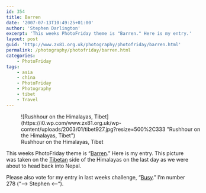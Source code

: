 ```yaml
---
id: 354
title: Barren
date: '2007-07-13T10:49:25+01:00'
author: 'Stephen Darlington'
excerpt: 'This weeks PhotoFriday theme is "Barren." Here is my entry.'
layout: post
guid: 'http://www.zx81.org.uk/photography/photofriday/barren.html'
permalink: /photography/photofriday/barren.html
categories:
    - PhotoFriday
tags:
    - asia
    - china
    - PhotoFriday
    - Photography
    - tibet
    - Travel
---
```


<figure aria-describedby="caption-attachment-1220" class="wp-caption aligncenter" id="attachment_1220" style="width: 500px">![Rushhour on the Himalayas, Tibet](https://i0.wp.com/www.zx81.org.uk/wp-content/uploads/2003/01/tibet927.jpg?resize=500%2C333 "Rushhour on the Himalayas, Tibet")<figcaption class="wp-caption-text" id="caption-attachment-1220">Rushhour on the Himalayas, Tibet</figcaption></figure>

This weeks PhotoFriday theme is “[Barren](http://www.photofriday.com/archives/challenge/000684.php "PhotoFriday: Barren").” Here is my entry. This picture was taken on the [Tibetan](/travel/tibet.html "My trip to Tibet") side of the Himalayas on the last day as we were about to head back into Nepal.

Please also vote for my entry in last weeks challenge, “[Busy](http://www.photofriday.com/linkviewer.php?id=682 "PhotoFriday: Busy").” I’m number 278 (“–&gt; Stephen &lt;–“).